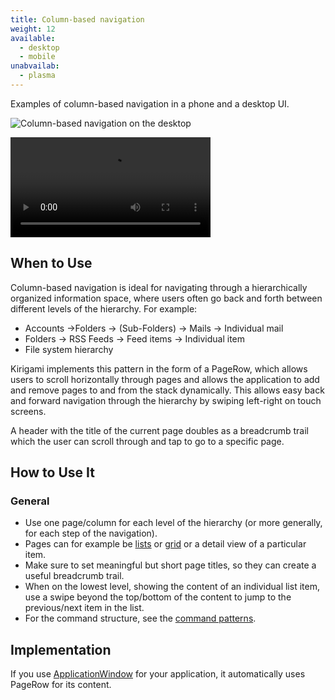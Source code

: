 ```yaml
---
title: Column-based navigation
weight: 12
available:
  - desktop
  - mobile
unabvailab:
  - plasma
---
```


Examples of column-based navigation in a phone and a desktop UI.

![Column-based navigation on the desktop](/hig/Desktop.png)

<video autoplay src="https://cdn.kde.org/hig/video/20181031-1/Column1.webm" 
loop="true" playsinline="true" width="320" controls="true" 
onended="this.play()" class="border"></video>

When to Use
-----------

Column-based navigation is ideal for navigating through a hierarchically
organized information space, where users often go back and forth between
different levels of the hierarchy. For example:

-   Accounts ->Folders -> (Sub-Folders) -> Mails -> Individual mail
-   Folders -> RSS Feeds -> Feed items -> Individual item
-   File system hierarchy

Kirigami implements this pattern in the form of a PageRow, which allows
users to scroll horizontally through pages and allows the application to
add and remove pages to and from the stack dynamically. This allows easy
back and forward navigation through the hierarchy by swiping left-right
on touch screens.

A header with the title of the current page doubles as a breadcrumb
trail which the user can scroll through and tap to go to a specific
page.

How to Use It
-------------

### General

-   Use one page/column for each level of the hierarchy (or more
    generally, for each step of the navigation).
-   Pages can for example be [lists](../list) or [grid](../grid) or a
    detail view of a particular item.
-   Make sure to set meaningful but short page titles, so they can
    create a useful breadcrumb trail.
-   When on the lowest level, showing the content of an individual list
    item, use a swipe beyond the top/bottom of the content to jump to
    the previous/next item in the list.
-   For the command structure, see the [command patterns](/patterns/command/).

Implementation
--------------

If you use [ApplicationWindow](api:kirigami2;ApplicationWindow) for
your application, it automatically uses PageRow for its content.
